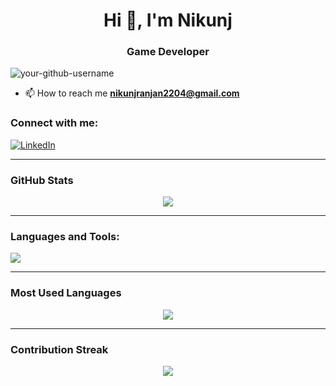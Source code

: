 <h1 align="center">Hi 👋, I'm Nikunj</h1>
<h3 align="center">Game Developer</h3>

<p align="left"> <img src="https://komarev.com/ghpvc/?username=your-github-username&label=Profile%20views&color=0e75b6&style=flat" alt="your-github-username" /> </p>

- 📫 How to reach me **nikunjranjan2204@gmail.com**

### Connect with me:
[![LinkedIn](https://img.shields.io/badge/LinkedIn-0077B5?style=for-the-badge&logo=linkedin&logoColor=white)]([your-linkedin-profile](https://www.linkedin.com/in/nikunj-ranjan-668696177/))

---

### **GitHub Stats**
<p align="center">
  <img src="https://github-readme-stats.vercel.app/api?username=Frost2204&show_icons=true&theme=dark" />
</p>

---

### **Languages and Tools:**
<p align="left">
  <img src="https://skillicons.dev/icons?i=unity,androidstudio,cpp,cs,sqlite" />
</p>

---

### **Most Used Languages**
<p align="center">
  <img src="https://github-readme-stats.vercel.app/api/top-langs/?username=Frost2204&layout=compact&theme=dark" />
</p>

---

### **Contribution Streak**
<p align="center">
  <img src="https://github-readme-streak-stats.herokuapp.com/?user=Frost2204&theme=dark" />
</p>
